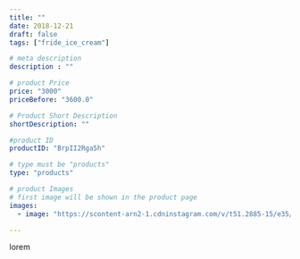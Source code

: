 ```yaml
---
title: ""
date: 2018-12-21
draft: false
tags: ["fride_ice_cream"]

# meta description
description : ""

# product Price
price: "3000"
priceBefore: "3600.0"

# Product Short Description
shortDescription: ""

#product ID
productID: "BrpII2Rga5h"

# type must be "products"
type: "products"

# product Images
# first image will be shown in the product page
images:
  - image: "https://scontent-arn2-1.cdninstagram.com/v/t51.2885-15/e35/47478605_127429041529756_8317563198193775592_n.jpg?se=7&tp=1&_nc_ht=scontent-arn2-1.cdninstagram.com&_nc_cat=104&_nc_ohc=nc667lFcWAoAX_x3zOd&ccb=7-4&oh=a0cd98620d01117e4dfb0fa1f7700a8c&oe=608482E1&ig_cache_key=MTkzOTExNjkwNjk2MzM4MTg1Nw%3D%3D.2-ccb7-4"

---
```

lorem
